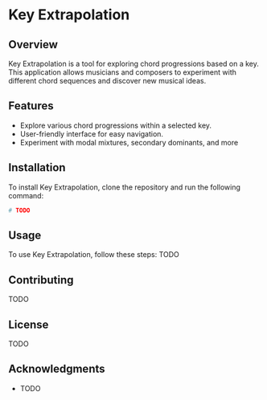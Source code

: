 # Key Extrapolation

## Overview
Key Extrapolation is a tool for exploring chord progressions based on a key. This application allows musicians and composers to experiment with different chord sequences and discover new musical ideas.

## Features
- Explore various chord progressions within a selected key.
- User-friendly interface for easy navigation.
- Experiment with modal mixtures, secondary dominants, and more

## Installation
To install Key Extrapolation, clone the repository and run the following command:

```bash
# TODO
```

## Usage
To use Key Extrapolation, follow these steps:
TODO

## Contributing
TODO

## License
TODO

## Acknowledgments
- TODO
